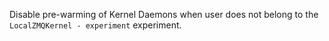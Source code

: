 Disable pre-warming of Kernel Daemons when user does not belong to the `LocalZMQKernel - experiment` experiment.
